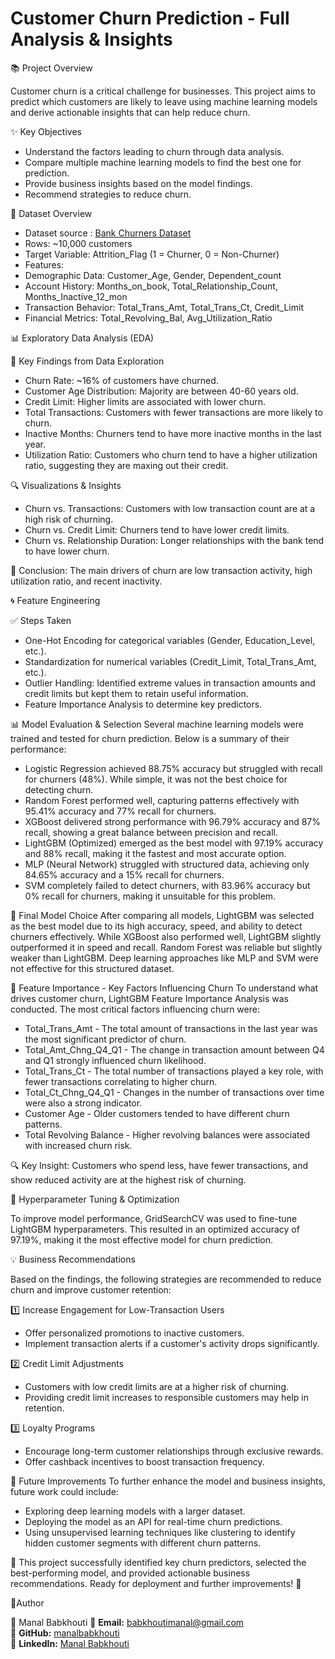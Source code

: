 # Customer Churn Prediction - Full Analysis & Insights


📚 Project Overview

Customer churn is a critical challenge for businesses. This project aims to predict which customers are likely to leave using machine learning models and derive actionable insights that can help reduce churn.


✨ Key Objectives

- Understand the factors leading to churn through data analysis.
- Compare multiple machine learning models to find the best one for prediction.
- Provide business insights based on the model findings.
- Recommend strategies to reduce churn.


📂 Dataset Overview
- Dataset source : [Bank Churners Dataset](https://www.kaggle.com/datasets/sakshigoyal7/credit-card-customers)
- Rows: ~10,000 customers
- Target Variable: Attrition_Flag (1 = Churner, 0 = Non-Churner)
- Features:
- Demographic Data: Customer_Age, Gender, Dependent_count
- Account History: Months_on_book, Total_Relationship_Count, Months_Inactive_12_mon
- Transaction Behavior: Total_Trans_Amt, Total_Trans_Ct, Credit_Limit
- Financial Metrics: Total_Revolving_Bal, Avg_Utilization_Ratio


📊 Exploratory Data Analysis (EDA)

🌟 Key Findings from Data Exploration

- Churn Rate: ~16% of customers have churned.
- Customer Age Distribution: Majority are between 40-60 years old.
- Credit Limit: Higher limits are associated with lower churn.
- Total Transactions: Customers with fewer transactions are more likely to churn.
- Inactive Months: Churners tend to have more inactive months in the last year.
- Utilization Ratio: Customers who churn tend to have a higher utilization ratio, suggesting they are maxing out their credit.

🔍 Visualizations & Insights
- Churn vs. Transactions: Customers with low transaction count are at a high risk of churning.
- Churn vs. Credit Limit: Churners tend to have lower credit limits.
- Churn vs. Relationship Duration: Longer relationships with the bank tend to have lower churn.

🔧 Conclusion: The main drivers of churn are low transaction activity, high utilization ratio, and recent inactivity.


🌀 Feature Engineering

✅ Steps Taken
- One-Hot Encoding for categorical variables (Gender, Education_Level, etc.).
- Standardization for numerical variables (Credit_Limit, Total_Trans_Amt, etc.).
- Outlier Handling: Identified extreme values in transaction amounts and credit limits but kept them to retain useful information.
- Feature Importance Analysis to determine key predictors.

📊 Model Evaluation & Selection
Several machine learning models were trained and tested for churn prediction. Below is a summary of their performance:
- Logistic Regression achieved 88.75% accuracy but struggled with recall for churners (48%). While simple, it was not the best choice for detecting churn.
- Random Forest performed well, capturing patterns effectively with 95.41% accuracy and 77% recall for churners.
- XGBoost delivered strong performance with 96.79% accuracy and 87% recall, showing a great balance between precision and recall.
- LightGBM (Optimized) emerged as the best model with 97.19% accuracy and 88% recall, making it the fastest and most accurate option.
- MLP (Neural Network) struggled with structured data, achieving only 84.65% accuracy and a 15% recall for churners.
- SVM completely failed to detect churners, with 83.96% accuracy but 0% recall for churners, making it unsuitable for this problem.

🎡 Final Model Choice
After comparing all models, LightGBM was selected as the best model due to its high accuracy, speed, and ability to detect churners effectively. While XGBoost also performed well, LightGBM slightly outperformed it in speed and recall. Random Forest was reliable but slightly weaker than LightGBM. Deep learning approaches like MLP and SVM were not effective for this structured dataset.

🔧 Feature Importance - Key Factors Influencing Churn
To understand what drives customer churn, LightGBM Feature Importance Analysis was conducted. The most critical factors influencing churn were:
- Total_Trans_Amt - The total amount of transactions in the last year was the most significant predictor of churn.
- Total_Amt_Chng_Q4_Q1 - The change in transaction amount between Q4 and Q1 strongly influenced churn likelihood.
- Total_Trans_Ct - The total number of transactions played a key role, with fewer transactions correlating to higher churn.
- Total_Ct_Chng_Q4_Q1 - Changes in the number of transactions over time were also a strong indicator.
- Customer Age - Older customers tended to have different churn patterns.
- Total Revolving Balance - Higher revolving balances were associated with increased churn risk.
  
🔍 Key Insight: Customers who spend less, have fewer transactions, and show reduced activity are at the highest risk of churning.

🔄 Hyperparameter Tuning & Optimization

To improve model performance, GridSearchCV was used to fine-tune LightGBM hyperparameters. This resulted in an optimized accuracy of 97.19%, making it the most effective model for churn prediction.

💡 Business Recommendations

Based on the findings, the following strategies are recommended to reduce churn and improve customer retention:

1️⃣ Increase Engagement for Low-Transaction Users
- Offer personalized promotions to inactive customers.
- Implement transaction alerts if a customer's activity drops significantly.

2️⃣ Credit Limit Adjustments
- Customers with low credit limits are at a higher risk of churning.
- Providing credit limit increases to responsible customers may help in retention.

3️⃣ Loyalty Programs
- Encourage long-term customer relationships through exclusive rewards.
- Offer cashback incentives to boost transaction frequency.

🔄 Future Improvements
To further enhance the model and business insights, future work could include:
- Exploring deep learning models with a larger dataset.
- Deploying the model as an API for real-time churn predictions.
- Using unsupervised learning techniques like clustering to identify hidden customer segments with different churn patterns.


💪 This project successfully identified key churn predictors, selected the best-performing model, and provided actionable business recommendations. Ready for deployment and further improvements! 🚀


👤Author

👤 Manal Babkhouti
📧 **Email:** [babkhoutimanal@gmail.com](mailto:babkhoutimanal@gmail.com)  
🔗 **GitHub:** [manalbabkhouti](https://github.com/manalbabkhouti)  
🔗 **LinkedIn:** [Manal Babkhouti](https://www.linkedin.com/in/manal-babkhouti-63b6b722a)  

